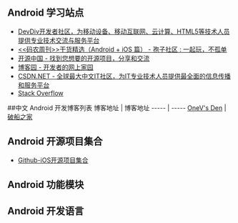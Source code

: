 ## Android 学习站点
- [DevDiv开发者社区，为移动设备、移动互联网、云计算、HTML5等技术人员提供专业技术交流与服务平台](http://www.devdiv.com/)
- [<<码农周刊>>干货精选（Android + iOS 篇） - 孢子社区 : 一起玩，不孤单](http://baoz.cn/452378)
- [开源中国 - 找到您想要的开源项目，分享和交流](http://www.oschina.net/)
- [博客园 - 开发者的网上家园](http://www.cnblogs.com/)
- [CSDN.NET - 全球最大中文IT社区，为IT专业技术人员提供最全面的信息传播和服务平台](http://www.csdn.net/)
- [Stack Overflow](http://stackoverflow.com/)


##中文 Android 开发博客列表
博客地址 | 博客地址 
----- | -----
[OneV's Den](http://onevcat.com) | [破船之家](http://beyondvincent.com)



## Android 开源项目集合
- [Github-iOS开源项目集合](https://github.com/Trinea/android-open-project/)

## Android 功能模块


## Android 开发语言



